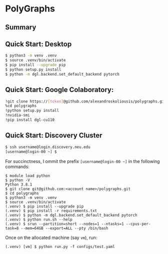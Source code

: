 # PolyGraphs

## Summary

## Quick Start: Desktop

```bash
$ python3 -m venv .venv
$ source .venv/bin/activate
$ pip install --upgrade pip
$ python setup.py install
$ python -m dgl.backend.set_default_backend pytorch
```

## Quick Start: Google Colaboratory:

```bash
!git clone https://[token]@github.com/alexandroskoliousis/polygraphs.git
%cd polygraphs
!python setup.py install
!nvidia-smi
!pip install dgl-cu110
```

## Quick Start: Discovery Cluster

```bash
$ ssh username@login.discovery.neu.edu
[username@login-00 ~] $
```
For succinctness, I ommit the prefix `[username@login-00 ~]` in the following commands:
```
$ module load python
$ python -V
Python 3.8.1
$ git clone git@github.com:<account name>/polygraphs.git
$ cd polygraphs
$ python3 -m venv .venv
$ source .venv/bin/activate
(.venv) $ pip install --upgrade pip
(.venv) $ pip install -r requirements.txt
(.venv) $ python -m dgl.backend.set_default_backend pytorch
(.venv) $ python run.sh --help
(.venv) $ srun --partition=short --nodes=1 --ntasks=1 --cpus-per-task=8 --mem=64GB --export=ALL --pty /bin/bash
```
Once on the allocated machine (say `vm`), run:
```
(.venv) [vm] $ python run.py -f configs/test.yaml
```
